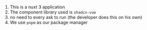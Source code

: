 1. This is a nuxt 3 application
2. The component library used is `shadcn-vue`
3. no need to every ask to run (the developer does this on his own)
4. We use `pnpm` as our package manager